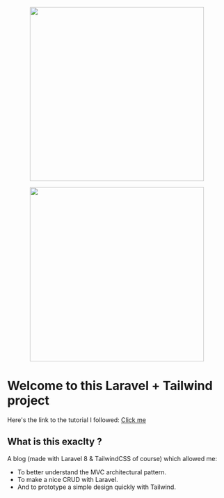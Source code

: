 <p align="center"><a href="https://laravel.com" target="_blank"><img src="https://raw.githubusercontent.com/laravel/art/master/logo-lockup/5%20SVG/2%20CMYK/1%20Full%20Color/laravel-logolockup-cmyk-red.svg" width="400"></a></p>

<p align="center"><a href="https://tailwindcss.com/" target="_blank"><img src="https://raw.githubusercontent.com/tailwindlabs/tailwindcss/bd4dddd71a8b58eb7442369b69e065fedb732742/.github/logo-light.svg" width="400"></a></p>

# Welcome to this Laravel + Tailwind project

Here's the link to the tutorial I followed: [Click me](https://www.youtube.com/watch?v=HKJDLXsTr8A)

## What is this exaclty ?

A blog (made with Laravel 8 & TailwindCSS of course) which allowed me: 

- To better understand the MVC architectural pattern.
- To make a nice CRUD with Laravel.
- And to prototype a simple design quickly with Tailwind.
